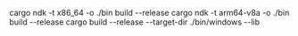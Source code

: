 cargo ndk -t x86_64 -o ./bin build --release
cargo ndk -t arm64-v8a -o ./bin build --release
cargo build --release --target-dir ./bin/windows --lib  
